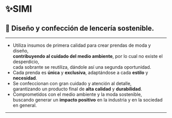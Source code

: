 # ✨SIMI
## 🧵 Diseño y confección de lencería sostenible.
***
- Utiliza insumos de primera calidad para crear prendas de moda y diseño,  
**contribuyendo al cuidado del medio ambiente**, por lo cual no existe el desperdicio,  
cada sobrante se reutiliza, dándole así una segunda oportunidad.
- Cada prenda es **única** y **exclusiva**, adaptándose a cada **estilo** y **necesidad**.
- Se confeccionan con gran cuidado y atención al detalle,  
garantizando un producto final de **alta calidad** y **durabilidad**.
- Comprometidos con el medio ambiente y la moda sostenible,  
buscando generar un **impacto positivo** en la industria y en la sociedad en general.
***